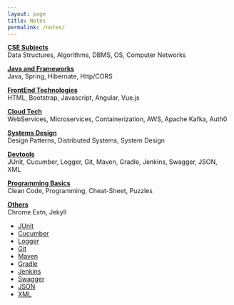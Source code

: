 ```yaml
---
layout: page
title: Notes
permalink: /notes/
---
```


[**CSE Subjects**](/cse)  
Data Structures, Algorithms, DBMS, OS, Computer Networks

[**Java and Frameworks**](/java)  
Java, Spring, Hibernate, Http/CORS

[**FrontEnd Technologies**](/front-end)  
HTML, Bootstrap, Javascript, Angular, Vue.js

[**Cloud Tech**](/cloud)  
WebServices, Microservices, Containerization, AWS, Apache Kafka, Auth0

[**Systems Design**](/architect)  
Design Patterns, Distributed Systems, System Design

[**Devtools**](/devtools)  
JUnit, Cucumber, Logger, Git, Maven, Gradle, Jenkins, Swagger, JSON, XML

[**Programming Basics**](/programming)  
Clean Code, Programming, Cheat-Sheet, Puzzles

[**Others**](/others)  
Chrome Extn, Jekyll

- [JUnit](junit)
- [Cucumber](cucumber)
- [Logger](logger)
- [Git](git)
- [Maven](maven)
- [Gradle](gradle)
- [Jenkins](jenkins)
- [Swagger](swagger)
- [JSON](json)
- [XML](xml)